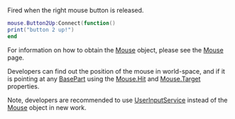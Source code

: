 Fired when the right mouse button is released.

```Lua
mouse.Button2Up:Connect(function()
print("button 2 up!")
end
``` 

For information on how to obtain the [Mouse](https://developer.roblox.com/en-us/api-reference/class/Mouse) object, please see the [Mouse](https://developer.roblox.com/en-us/api-reference/class/Mouse) page.

Developers can find out the position of the mouse in world-space, and if it is pointing at any [BasePart](https://developer.roblox.com/en-us/api-reference/class/BasePart) using the [Mouse.Hit](https://developer.roblox.com/en-us/api-reference/property/Mouse/Hit) and [Mouse.Target](https://developer.roblox.com/en-us/api-reference/property/Mouse/Target) properties.

Note, developers are recommended to use [UserInputService](https://developer.roblox.com/en-us/api-reference/class/UserInputService) instead of the [Mouse](https://developer.roblox.com/en-us/api-reference/class/Mouse) object in new work.